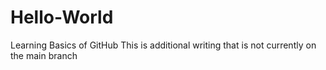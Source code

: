 # Hello-World
Learning Basics of GitHub
This is additional writing that is not currently on the main branch

